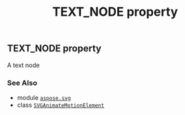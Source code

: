 ﻿---
title: TEXT_NODE property
second_title: Aspose.SVG for Python via .NET API References
description: 
type: docs
weight: 530
url: /python-net/aspose.svg/svganimatemotionelement/text_node/
is_root: false
---

## TEXT_NODE property


A text node

### See Also
* module [`aspose.svg`](../../)
* class [`SVGAnimateMotionElement`](/svg/python-net/aspose.svg/svganimatemotionelement)
